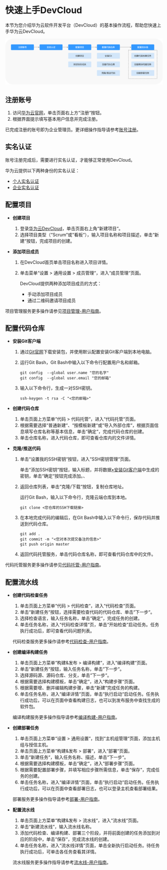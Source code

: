 # **快速上手DevCloud**<a name="devcloud_qs_1000"></a>

本节为您介绍华为云软件开发平台（DevCloud）的基本操作流程，帮助您快速上手华为云DevCloud。

![](figures/基本操作流程.png)

## **注册账号**<a name="section453712458"></a>

1.  访问[华为云官网](https://www.huaweicloud.com/)，单击页面右上方“注册“按钮。
2.  根据界面提示填写基本用户信息并完成注册。

已完成注册的账号即为企业管理员。更详细操作指导请参考[账号注册](https://support.huaweicloud.com/usermanual-account/zh-cn_topic_0069252244.html)。

## **实名认证**<a name="section99241918115313"></a>

账号注册完成后，需要进行实名认证，才能够正常使用DevCloud。

华为云提供以下两种身份的实名认证：

-   [个人实名认证](https://support.huaweicloud.com/usermanual-account/zh-cn_topic_0077914254.html)
-   [企业实名认证](https://support.huaweicloud.com/usermanual-account/zh-cn_topic_0077914253.html)

## **配置项目**<a name="section18531144810357"></a>

-   **创建项目**
    1.  登录[华为云DevCloud](https://devcloud.cn-north-4.huaweicloud.com/home)，单击页面右上角“新建项目“。
    2.  选择项目类型（“Scrum“或“看板“），输入项目名称和项目描述，单击“新建“按钮，完成项目的创建。


-   **添加项目成员**
    1.  在DevCloud首页单击项目名称进入项目详情。
    2.  单击菜单“设置  \>  通用设置  \>  成员管理“，进入“成员管理“页面。

        DevCloud提供两种添加项目成员的方式：

        -   手动添加项目成员
        -   通过二维码邀请项目成员



项目管理服务更多操作请参见[项目管理-用户指南](https://support.huaweicloud.com/usermanual-projectman/projetcman_ug_3000.html)。

## **配置代码仓库**<a name="section1376513531304"></a>

-   <a name="li68861965348"></a>**安装Git客户端**
    1.  通过[Git官网](https://git-scm.com/download/win)下载安装包，并使用默认配置安装Git客户端到本地电脑。
    2.  运行Git Bash，Git Bash中输入以下命令行配置用户名和邮箱。

        ```
        git config  --global user.name "您的名字"
        git config  --global user.email "您的邮箱"
        ```

    3.  输入以下命令行，生成一对SSH密钥。

        ```
        ssh-keygen -t rsa -C "<您的邮箱>"
        ```


-   **创建代码仓库**
    1.  单击页面上方菜单“代码  \>  代码托管“，进入“代码托管“页面。
    2.  根据需要选择“普通新建“、“按模板新建“或“导入外部仓库“，根据页面信息填写仓库名称等基本信息，单击“确定“，完成代码仓库的创建。
    3.  单击仓库名称，进入代码仓库，即可查看仓库内的文件详情。

-   **克隆/推送代码**
    1.  单击“设置我的SSH密钥“按钮，进入“SSH密钥管理“页面。

        单击“添加SSH密钥“按钮，输入标题，并将数据[•安装Git客户端](#li68861965348)中生成的密钥，单击“确定“按钮完成添加。、

    2.  返回仓库列表，单击“克隆/下载“按钮，复制仓库地址。

        运行Git Bash，输入以下命令行，克隆云端仓库到本地。

        ```
        git clone <您仓库的SSH下载链接>
        ```

    3.  在本地完成代码的编辑后，在Git Bash中输入以下命令行，保存代码并推送到代码仓库。

        ```
        git add .
        git commit -m "<您对本次提交备注的信息>"
        git push origin master
        ```

    4.  返回代码托管服务，单击代码仓库名称，即可查看代码仓库中的文件。


代码托管服务更多操作请参见[代码托管-用户指南](https://support.huaweicloud.com/usermanual-codehub/codehub_hlp_0000.html)。

## **配置流水线**<a name="section61291059192"></a>

-   **创建代码检查任务**

    1.  单击页面上方菜单“代码  \>  代码检查“，进入“代码检查“页面。
    2.  单击“新建任务“按钮，选择需要检查代码的代码仓库、单击“下一步“。
    3.  选择检查语言，输入任务名称，单击“确定“，完成任务的创建。
    4.  单击任务名称，进入“代码检查详情“页，单击“开始检查“启动任务。任务执行成功后，即可查看代码问题列表。

    代码检查服务更多操作请参考[代码检查-用户指南](https://support.huaweicloud.com/usermanual-codecheck/devcloud_hlp_00101.html)。

-   **创建编译构建任务**

    1.  单击页面上方菜单“构建&发布  \>  编译构建“，进入“编译构建“页面。
    2.  单击“新建任务“按钮，输入任务名称，单击“下一步“。
    3.  选择源码源、源码仓库、分支，单击“下一步“。
    4.  根据需要选择构建模板，单击“确定“，进入“构建步骤“页面。
    5.  根据需要增、删并编辑构建步骤，单击“新建“完成任务的构建。
    6.  单击任务名称，进入“编译详情“页面，单击“执行启动“启动任务。任务执行成功后，可以在页面中查看构建日志，也可以到发布服务中查找生成的软件包。

    编译构建服务更多操作指导请参考[编译构建-用户指南](https://support.huaweicloud.com/usermanual-codeci/devcloud_hlp_00121.html)。

-   **创建部署任务**

    1.  单击页面上方菜单“设置  \>  通用设置“，找到“主机组管理“页面，添加主机组与授信主机。
    2.  单击页面上方菜单“构建&发布  \>  部署“，进入“部署“页面。
    3.  单击“新建任务“，输入任务名称、描述，单击“下一步“。
    4.  根据需要选择构建模板，单击“确定“，进入“部署步骤“页面。
    5.  根据需要配置部署步骤，并填写相应步骤所需信息，单击“保存“，完成任务的创建。
    6.  单击任务名称，进入“编译详情“页面，单击“执行启动“启动任务。任务执行成功后，可以在页面中查看部署日志，也可以登录主机查看部署结果。

    部署服务更多操作指导请参考[部署-用户指南](https://support.huaweicloud.com/usermanual-deployman/deployman_hlp_1016.html)。

-   **配置流水线**

    1.  单击页面上方菜单“构建&发布  \>  流水线“，进入“流水线“页面。
    2.  单击“新建流水线“，输入流水线名称。
    3.  添加代码检查、编译构建、部署三个阶段，并将前面创建的任务添加到对应的阶段中，单击“保存“，完成流水线的创建。
    4.  单击任务名称，进入“流水线详情“页面，单击全新执行启动任务。待任务执行成功后，可单击各任务查看其详情。

    流水线服务更多操作指导请参考[流水线-用户指南](https://support.huaweicloud.com/usermanual-pipeline/pipeline_hlp_00001.html)。


  

